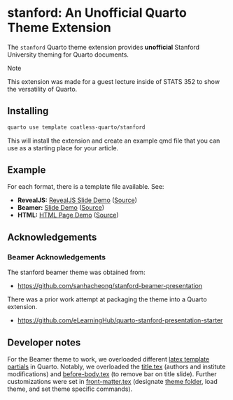 # stanford: An Unofficial Quarto Theme Extension

The `stanford` Quarto theme extension provides **unofficial** Stanford University theming for Quarto documents. 

> [!NOTE]
>
> This extension was made for a guest lecture inside of STATS 352 to show the versatility of Quarto.
>

## Installing

```bash
quarto use template coatless-quarto/stanford
```

This will install the extension and create an example qmd file that you can use as a starting place for your article.

## Example

For each format, there is a template file available. See:

- **RevealJS:** [RevealJS Slide Demo](https://quarto.thecoatlessprofessor.com/stanford/demos/template-revealjs.html) ([Source](docs/demos/template-revealjs.qmd))
- **Beamer:** [Slide Demo](https://quarto.thecoatlessprofessor.com/stanford/demos/template-beamer.pdf) ([Source](docs/demos/template-beamer.qmd))
- **HTML:** [HTML Page Demo](https://quarto.thecoatlessprofessor.com/stanford/demos/template-html.html) ([Source](docs/demos/template-html.qmd))

## Acknowledgements

### Beamer Acknowledgements 

The stanford beamer theme was obtained from:

- <https://github.com/sanhacheong/stanford-beamer-presentation>

There was a prior work attempt at packaging the theme into a Quarto extension. 

- <https://github.com/eLearningHub/quarto-stanford-presentation-starter>

## Developer notes

For the Beamer theme to work, we overloaded different [latex template partials](https://quarto.org/docs/journals/templates.html#latex-partials) in Quarto. Notably, we overloaded the [title.tex](https://github.com/quarto-dev/quarto-cli/blob/main/src/resources/formats/pdf/pandoc/title.tex) (authors and institute modifications) and [before-body.tex](https://github.com/quarto-dev/quarto-cli/blob/main/src/resources/formats/pdf/pandoc/before-body.tex) (to remove bar on title slide). Further customizations were set in [front-matter.tex](https://github.com/coatless-quarto/stanford/main/_extensions/stanford/beamer/front-matter.tex) (designate [theme folder](https://tex.stackexchange.com/a/284157/53878), load theme, and set theme specific commands).
